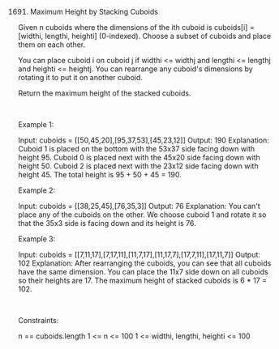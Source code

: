 1691. Maximum Height by Stacking Cuboids

Given n cuboids where the dimensions of the ith cuboid is cuboids[i] = [widthi, lengthi, heighti] (0-indexed). Choose a subset of cuboids and place them on each other.

You can place cuboid i on cuboid j if widthi <= widthj and lengthi <= lengthj and heighti <= heightj. You can rearrange any cuboid's dimensions by rotating it to put it on another cuboid.

Return the maximum height of the stacked cuboids.

 

Example 1:

Input: cuboids = [[50,45,20],[95,37,53],[45,23,12]]
Output: 190
Explanation:
Cuboid 1 is placed on the bottom with the 53x37 side facing down with height 95.
Cuboid 0 is placed next with the 45x20 side facing down with height 50.
Cuboid 2 is placed next with the 23x12 side facing down with height 45.
The total height is 95 + 50 + 45 = 190.


Example 2:

Input: cuboids = [[38,25,45],[76,35,3]]
Output: 76
Explanation:
You can't place any of the cuboids on the other.
We choose cuboid 1 and rotate it so that the 35x3 side is facing down and its height is 76.


Example 3:

Input: cuboids = [[7,11,17],[7,17,11],[11,7,17],[11,17,7],[17,7,11],[17,11,7]]
Output: 102
Explanation:
After rearranging the cuboids, you can see that all cuboids have the same dimension.
You can place the 11x7 side down on all cuboids so their heights are 17.
The maximum height of stacked cuboids is 6 * 17 = 102.


 

Constraints:

n == cuboids.length
1 <= n <= 100
1 <= widthi, lengthi, heighti <= 100